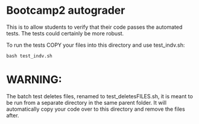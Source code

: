 # Bootcamp2 autograder
This is to allow students to verify that their code passes the automated tests.  The tests could certainly be more robust.

To run the tests COPY your files into this directory and use test_indv.sh:

    bash test_indv.sh

# WARNING:
The batch test deletes files, renamed to test_deletesFILES.sh, it is meant to be run from a separate directory in the same parent folder.  It will automatically copy your code over to this directory and remove the files after.
